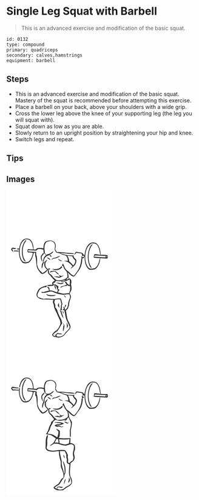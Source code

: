# Single Leg Squat with Barbell
> This is an advanced exercise and modification of the basic squat.

``` 
id: 0132 
type: compound 
primary: quadriceps 
secondary: calves,hamstrings 
equipment: barbell 
``` 

## Steps

 - This is an advanced exercise and modification of the basic squat. Mastery of the squat is recommended before attempting this exercise.
 - Place a barbell on your back, above your shoulders with a wide grip.
 - Cross the lower leg above the knee of your supporting leg (the leg you will squat with).
 - Squat down as low as you are able.
 - Slowly return to an upright position by straightening your hip and knee.
 - Switch legs and repeat.

## Tips


## Images

<svg width="288" height="400" viewBox="0 0 216 300" xmlns="http://www.w3.org/2000/svg">
  <g fill="#FFF">
    <path d="M0 0h216v300H0V0m32.6 97.62c-4.63 4.41-6.22 10.93-7.37 17-1.11-.03-3.34-.09-4.46-.11l-.04.63c.55 1.82 2.9.77 4.28 1.19-.54 8.52.2 18 5.91 24.8 3.07 3.87 8.66 2.6 12.77 1.54 6.84-4.06 8.48-12.39 10.57-19.41l2.62-.4c.1 2.37-.14 4.8.48 7.12 2.72 8.84.37 19.03 5.79 27.04 2.09 2.7 3.78 6.12 6.96 7.68 5.37-.11 9-4.26 11.78-8.35.57 2.85-.4 6.44 2.06 8.61 4.46 3.68 7.15 9.02 11.91 12.42-1.6 2.02-5.2 2.69-5.26 5.65l.6 3.1c-3.83-.2-7.66.07-11.39.99 3.84 2.27 8.55.89 12.76.79.77-.87 1.61-1.67 2.53-2.38-.6 3.8 1.36 7.16 2.89 10.48.48-3.35-.64-6.57-1.65-9.69 3.62 2.54 3.03 7.22 5.59 10.35-.59 1.34-1.18 2.69-1.75 4.05-4.84-1.18-9.34-4.15-14.49-3.59-.3-1.62-.55-3.25-.76-4.88l-3.04-3.13c-.36.6-.72 1.21-1.07 1.82 2.3 1.48 2.85 4.17 3.64 6.58-3.91.79-7.74 1.89-11.54 3.1-.75-.21-2.23-.63-2.97-.84-.12.43-.35 1.29-.47 1.72 4.77 1.15 9.56-.19 14.1-1.61 2.44-.44 5.15-1.44 7.51-.2a61.247 61.247 0 0 0 21.84 6.04c3.92-.44 7.84-1.26 11.79-.7.93 2.53 1.98 5.43.61 8.01-1.94 4.11-3.39 8.49-3.43 13.08-.87 3.72-2.16 8.58-6.73 8.93 1.35-2.67-.3-5-2.79-5.88.47 1.29 1 2.55 1.43 3.85l-2.84 2.36c1.25.43 2.51.79 3.79 1.1.72 4.18 1.59 8.35 2.27 12.54 1.24 6.83 5.48 12.55 7.83 18.97.97 3.81-2.51 6.62-4.94 8.95-2.62 2.1-4.22 5.09-6.37 7.61-3.68 2.87-8.96 4.62-13.48 3.11-2.36-1.56.61-3.64 1.3-5.29 2.93 1.54 6.22 1.09 9.38 1-1.95-2.38-5.37-1.08-7.94-2.19-2.9-1.59-4.01 2.76-5.44 4.17l-.2-2.64c-.18.38-.55 1.13-.74 1.5.28 1.08.62 2.13.91 3.21-1.79-.51-3.74-.86-5.08-2.28 1.51-3.94 5.64-5.66 8.74-8.08 3.64-4.71 6.22-10.14 9.39-15.17-.72-3.92-1.49-7.98-3.8-11.32-1.6-2.22-2.45-4.82-3.48-7.31-2.1-4.17-2.09-9.43-6.21-12.36.08-2.85.1-5.76-1.32-8.33-1.48-2.36-.15-4.96.49-7.34 3.51-.36 7.06-1.3 10.55-.33.67 3.19 1.69 6.29 2.34 9.48-2.35 3.22-.06 7.46-2.5 10.69.89.65 1.89 1.07 2.99 1.24.72-.64.67-1.46-.16-2.44 1.38-3.09-.75-6.73 1.66-9.5-.78-3.81-1.93-7.54-3.12-11.24-2.98-.23-6-.43-8.94.21-8.29 2-16.87-1.72-25.12.62-2.44-.7-4.89-1.43-7.18-2.55-1.72-.41-3.8-.65-4.49-2.58-2.36-3.39.83-6.64 1.97-9.79 2.28-6.03 9.17-8.62 15.19-8.59.78-.84 1-2.23-.1-2.91-6.27 2.11-14.29 3.65-17.06 10.53-1 3.16-3.5 6.43-2.12 9.85 1.68 4.5 6.88 5.66 10.97 6.94 7.38-.16 14.77.1 22.13.69-.45 1.48-1.18 2.92-1.19 4.5.44 2.39 1.92 4.47 2.09 6.92.35 7.38 5.81 12.98 7.68 19.9 2.56 5.3 6.18 10.56 5.12 16.8-1.64 3.87-3.47 7.76-6.32 10.9-1.91 2.14-4.86 3.02-6.67 5.29-1.48 1.68-3.78 3.44-2.77 6.01 1.31 2.49 4.41 2.44 6.73 3.32 7.03 2.46 15.65-.69 19.44-7.11 3.22-4.36 8.67-7.3 9.82-13.01-.31-3.62-2.11-6.89-3.71-10.09-4.09-6.77-3.61-14.99-5.76-22.4 2.26-1.77 5.07-3.47 4.98-6.72 1.61-2.36 1.58-5.2 1.77-7.92.73-3.57 1.97-7 3.12-10.44 1.26-3.1-1.04-5.99-2.43-8.6 1.27-2.04 2.71-4.03 3.5-6.33 1.06-3.88.14-7.89-.71-11.71 1.56-3.91 1.56-10.57-3.74-11.42l.14-1.14c-1.48 1.43-2.78 3.84-5.2 3.5.3-1.5 1.65-2.43 2.5-3.6.49.03 1.47.08 1.96.11-.56-3.63-.83-7.31-2.08-10.8 3.36 3.44 6.78 7.12 11.58 8.46 3.98-1.98 5.49-6.34 8.3-9.5 6.51-7.18 9.06-17.16 8.86-26.67.98-.09 1.97-.19 2.95-.28.67-.93 2.83-5.92 1.78-.72-.04 8.65 2.03 18.97 10.04 23.78 4.33-.63 9.43.6 12.8-2.96 5.19-5.2 8-12.91 7.88-20.18 4.78.05 9.62 1.13 14.37.6.29-1.12.85-3.35 1.14-4.47-1.06.82-2.1 1.66-3.14 2.5.12-.84.35-2.53.47-3.37l.68 2.21c.59-.86 1.17-1.72 1.75-2.59-4.44-1.82-9.52-.87-14.22-1.48-.39-7.73-2.04-16.11-7.56-21.89-4.94-3.65-13.05-3.04-16.94 2-4.72 5.8-6.8 13.44-7.4 20.78-.56-.29-1.7-.89-2.27-1.18-.94-4.4-5.99-4.28-9.51-4.72-2.15-.05-4.81-1.63-6.45.45-1.08 1.55-1.54 3.41-2.05 5.2 1.35-1.4 2.58-2.92 3.85-4.4 3.38.51 6.78.86 10.2 1.06 1.06 1.81 1.43 3.88 2.03 5.87.76-.43 2.28-1.28 3.04-1.71.33 1.23-.25 2.33-.86 3.36-2.14.29-3.4-1.41-4.73-2.7.88 2.34 1.06 4.82.07 7.16-.61 8.39-3.01 16.92-8.15 23.68-2.13 2.82-3.73 6.1-6.58 8.31-2.55-1.47-5.45-2.63-7.22-5.12-2.29-3.1-6.23-4.39-8.48-7.52-2.79-3.34-3.38-7.86-5.84-11.39-.72 1.31-1.31 2.68-1.88 4.07l2.64 1.26c1.05 4.43 4.12 7.81 6.96 11.18 1.16 3.31 1.56 6.87 1.1 10.36-5.26 5.93-13.7 6.28-21.06 6.29-2.76-2.9-6.54-4.85-8.57-8.4-1.48-2.72-4.76-3.72-6.43-6.3-.35-1.93-.11-3.96-1.03-5.77 1.24-.78 2.53-1.49 3.81-2.23-1.37-.44-2.75-.85-4.12-1.26.05.73.14 2.2.19 2.93-2.29-2.05-5.16-3.97-6.05-7.1-.33-2.12-.11-4.27-.14-6.41 1.53-1.85 2.76-3.92 3.6-6.17-2.52 1.11-3.93 3.57-5.76 5.49.11 2.67-.22 5.41.45 8.02 1.19 2.43 3.23 4.26 5.14 6.11-2.88 2.54-5.77 5.15-9.34 6.7-2.66-2.97-6.21-5.29-7.87-9.05-1.3-3.14-2.87-6.35-2.69-9.84.16-5.35.54-10.89-1.24-16.04-.89-2.16-.57-4.5-.52-6.77-5.27-.09-10.61-.06-15.8-1.02l-.73-1.32c.43-.26 1.3-.78 1.73-1.04 4.68-.17 9.31.99 14 .66 2.53.28 3.3-3.32 5.85-2.98 3.13-.15 6.31.18 9.26 1.28.18 2.49.43 4.96.69 7.44-.52-.19-1.58-.59-2.11-.79.45 3.2-4.02 4.47-3.65 7.62-.19 3.85 1.11 7.66 3.92 10.36-1.52-3.64-2.48-7.45-2.09-11.43 1.78-1.83 3.6-3.71 4.53-6.15 1.28 1.29 2.62 2.52 3.92 3.79a459.5 459.5 0 0 0-.74-3.11l-1.24.65c-.62-6.86-2.85-14.16.93-20.56 1.05-3.8 5.36-4.01 8.58-4.63 4.28-.77 8.34 2.43 9.85 6.27 1.16 3.19-.16 6.48-.39 9.7.62 2.48 1.93 4.79 3.57 6.73 2.48.77 5.2.67 7.55 1.84 2.08 1 4.09 2.24 6.4 2.66 2.07.68 4.72.77 5.94 2.86 2.02 2.53 2.5 5.81 2.7 8.93-2.63-.12-5.27-.3-7.9-.07 3.08 1.14 6.49 1.43 9.29 3.27a32.2 32.2 0 0 1 7.72 7.42c-1.31 1.65-2.63 3.3-3.85 5.02 5.44-3.59 11.54-8.48 11.62-15.59.17-3.41-3.28-5.02-5.09-7.34-.4-1.43-.48-2.92-.69-4.38l-1.28 1.16c-4.02-.74-8.17-.17-12.17-.84-3.87-1.83-8.53-1.47-11.98-4.2 9.01.22 17.96 2.55 26.98 1.67-.31-.25-.94-.74-1.25-.98-4.96-.83-10.01-.89-15.01-1.28-5.95-.67-11.93-1.47-17.92-1.16-1.52-1.89-2.64-4.05-3.51-6.31 1.46-4.48 2.09-10.58-2.18-13.75-4.2-4.27-11.06-3.36-16.08-1.22-4.49 3.08-4.78 9-5.01 13.94-3.64-1.13-7.53-.92-11.27-.59-1.69-.08-2.48 1.72-3.6 2.64-1.49.16-2.99.3-4.48.44-.15-7.41-1.55-16.01-7.97-20.67-4.26-1.99-9.78-1.8-13.37 1.53m-22.42 16.82c-1.77 2.59 1.33 5.52 3.54 6.5a17.02 17.02 0 0 0-2.07-5.14c.41-.34.82-.66 1.24-.97 1.87.74 4.17 1.46 5.93.07.08-.23.25-.69.33-.91-2.95-.07-6.94-2.91-8.97.45m4.41 5.51c3.22.46 6.57.21 9.84.52l-.08-1.65c-2.6-.11-5.19-.42-7.79-.32-.6.15-3.2.52-1.97 1.45m71.86 4.45c-1.94 1.02-4.18 1.17-6.25 1.76-.3.24-.88.72-1.17.96-4.26 2.76-6.03 7.73-6.46 12.58l1.46.1c.22-4.94 3.47-9.82 8.28-11.31 1.27-.21 2.53-.61 3.52-1.46 2.77-1.92 6.13-3.62 7.11-7.12-2.52.95-4.27 3.08-6.49 4.49m-1.46 4.46c1.66.86 3.31 1.78 5.03 2.52-.79-1.31-1.65-2.59-2.52-3.84-.85.43-1.68.87-2.51 1.32m8.99 4.31c-2.45.1-4.02 2.03-5.39 3.82 2.09-1.02 4.03-2.54 6.44-2.69 4.24-.45 8.52-2.22 11.54-5.25-4.42.72-8.12 3.57-12.59 4.12m-14.07-.92c2.15 2.01 4.56 3.82 7.34 4.88-1.05-3.22-4.18-4.64-7.34-4.88m22.67 2.46c1.05 3.49 4.55 5.44 8.02 4.2-1.35-.44-2.7-.86-4.05-1.25-1.29-1.03-2.6-2.04-3.97-2.95m-32.19 19.52c.77-1.64 1.13-3.41 1.37-5.18.42-3.46 2.72-6.32 3.23-9.78-4.67 3.24-6.19 9.63-4.6 14.96m38.8-5.03c-1.82 2.02-3.8 4.04-6.32 5.16-4.06 1.27-8.32.42-12.48.52 6.3 4.08 15.63 2.72 20.16-3.48-.45-.74-.9-1.47-1.36-2.2m-21.51 9.71c-.62 1.04-1.23 2.09-1.83 3.15 3.19-1.5 6.55-2.7 10.15-2.28 2.43 2.54 4.99 5.12 8.39 6.31-1.45-2.64-4.05-4.31-6.25-6.24-2.94-2.53-7-.72-10.46-.94m16.22 7.69c.71 1.27 1.39 2.57 2.03 3.89-2.05-.14-4.05-.65-6.01-1.25-2.08.29-4.16.55-6.24.85 3.06.71 6.21.94 9.25 1.8 2.86 1.08 5.28-1.28 7.62-2.54 1.16-.69 2.31-1.41 3.41-2.19-1.64.44-3.24 1.06-4.9 1.45-1.85-.26-3.48-1.27-5.16-2.01m-25.34 37.75c1.9 3.45 6.03 3.77 9.55 3.99 3.31-.01 7.14.36 9.64-2.25-6.42.64-13.11.82-19.19-1.74m35.11 2.35c.92 1.78 2.21 3.33 3.59 4.78.4-2.5-1.73-3.78-3.59-4.78m-11.6 21.08c.81 1.36 1.96 2.47 3.11 3.56-.23-1.49-.55-2.95-.95-4.39-.14-1.8-.28-3.6-.52-5.39-.93 1.89-2.48 4.02-1.64 6.22m14.93-3c-.72 1.97-1.49 3.93-2.21 5.9 2.23-1.08 4.59-3.69 2.21-5.9m-11.46 10.45c2.46 5.65 3.44 12.11 7.46 16.95-.8-4.88-3.21-9.3-4.15-14.15-1.1-.94-2.2-1.88-3.31-2.8m5.72 2.89c.02 2.09 1.23 3.98 2.36 5.69-.67-1.73-.09-5.38-2.36-5.69m7.63 22.21c.67 4.03 1.18 8.05.41 12.12 1.06-1.76 1.92-3.62 2.82-5.46-.92-2.29-1.82-4.62-3.23-6.66m-7.38 1.11c.6 1.17 1.28 2.29 2.05 3.36-1.31 4.4-2.15 9.03-1.1 13.59 1.24-3.05 1.61-6.34 2.28-9.54.79-2.84-.91-5.84-3.23-7.41z"/>
    <path d="M26.43 118.02c.55-8.29 3.3-17.62 11.29-21.62 3.42.19 7.53-.11 9.73 3.09 4.13 4.25 3.82 10.5 5.94 15.66-.53.45-1.07.88-1.6 1.32-3.06-.34-6.13-.62-9.2-.75-.61 1.88-1.86 4.07-.42 5.9 3.39 1.26 7.29.24 10.54 2.03-2 6.09-3.47 13.26-9.32 16.93-3.78.9-8.9 2.29-11.66-1.4-4.82-5.82-5.63-13.88-5.3-21.16m9.79-17.78c-5.78 8.81-6.6 20.12-4.46 30.22 1.01 3.94 2.54 8.52 6.62 10.21-1.58-3.6-4.22-6.74-5.01-10.67-1.66-7.39-1.44-15.31 1.08-22.48 1.19-3.53 3.53-6.46 5.37-9.64-1.37.49-2.94.9-3.6 2.36zM156.05 131.16c.29-9.98 2.98-21.59 12.42-26.81 3.36.5 7.46-.7 9.99 2.22 5.31 5.44 5.65 13.4 7.33 20.38-3.92-.69-7.88-1.22-11.86-1.13-.61 2.14-.99 4.32-1.23 6.53 4.04.8 8.16.97 12.27.97-1.69 7.15-3.23 15.81-10.11 19.86-4.11.78-9.51 2.52-12.67-1.3-4.95-5.58-5.94-13.54-6.14-20.72m8.13-17.01c-4.21 11.18-4.38 24.12.62 35.08.78 1.94 2.6 3.11 4.36 4.07-1.86-3.72-4.37-7.18-5.24-11.33-2.9-12.26-1.04-26.05 7.08-36-4.05.64-5.28 4.98-6.82 8.18z"/>
    <path d="M174.76 128.09c7.23.07 14.42.97 21.66 1.08l-.36 3.05c-7.16-.46-14.33-.91-21.48-1.51l-.64-.59c.21-.51.62-1.52.82-2.03zM120.78 128.99c3.35.03 6.7.29 9.99 1.01.52 3.42 3.22 5.65 5.34 8.11.82 3.7-1.57 7.07-3.74 9.82-2.36-2.98-5.1-5.6-7.97-8.08-.38-3.85-1.53-7.59-3.62-10.86zM109.41 178.08c2.93.22 5.51-1.45 8.35-1.73-1.91 1.46-4.3 2.12-6.45 3.17-.64-.48-1.27-.96-1.9-1.44z"/>
    <path d="M105.7 180.85c6.88.03 13.32-2.39 19.32-5.56 1.01 3.86.51 7.8 0 11.69-2.35-1.75-6.02-3.15-5.97-6.6-1.16-.16-2.31-.32-3.46-.46.93 2.02 1.97 4.06 3.78 5.47-3.62 1.8-7.49 3.14-11.41 4.12-.4.91-.8 1.82-1.21 2.73 4.12-1.99 8.4-4.67 13.18-4.01-.1-.51-.29-1.52-.38-2.02 1.77 1.72 4.03 2.4 6.44 2.3.86 4.85.03 9.78-2.2 14.15-3.98-.23-7.89.6-11.84.87-3.45-.82-6.82-1.97-10.32-2.59 1.07-1.72 2.23-3.39 3.4-5.03-.99-.57-1.99-1.13-2.98-1.67.35-1.67.7-3.34 1.04-5.01-3.02-1.87-5.74-4.94-9.71-3.85-.12-1.04-.23-2.07-.34-3.1 1.15-.3 2.3-.59 3.46-.87.19-.67.57-1.99.76-2.65 4.08-.59 8.17.51 12.25-.27-.17.47-.52 1.39-.69 1.86-.78.12-2.34.38-3.12.5m-7.26.73c4.44 2.74 11.84 5.65 15.25-.03-2.23.36-4.35 1.22-6.6 1.43-2.88-.52-5.71-1.29-8.65-1.4z"/>
  </g>
  <g fill="#333">
    <path d="M32.6 97.62c3.59-3.33 9.11-3.52 13.37-1.53 6.42 4.66 7.82 13.26 7.97 20.67 1.49-.14 2.99-.28 4.48-.44 1.12-.92 1.91-2.72 3.6-2.64 3.74-.33 7.63-.54 11.27.59.23-4.94.52-10.86 5.01-13.94 5.02-2.14 11.88-3.05 16.08 1.22 4.27 3.17 3.64 9.27 2.18 13.75.87 2.26 1.99 4.42 3.51 6.31 5.99-.31 11.97.49 17.92 1.16 5 .39 10.05.45 15.01 1.28.31.24.94.73 1.25.98-9.02.88-17.97-1.45-26.98-1.67 3.45 2.73 8.11 2.37 11.98 4.2 4 .67 8.15.1 12.17.84l1.28-1.16c.21 1.46.29 2.95.69 4.38 1.81 2.32 5.26 3.93 5.09 7.34-.08 7.11-6.18 12-11.62 15.59 1.22-1.72 2.54-3.37 3.85-5.02a32.2 32.2 0 0 0-7.72-7.42c-2.8-1.84-6.21-2.13-9.29-3.27 2.63-.23 5.27-.05 7.9.07-.2-3.12-.68-6.4-2.7-8.93-1.22-2.09-3.87-2.18-5.94-2.86-2.31-.42-4.32-1.66-6.4-2.66-2.35-1.17-5.07-1.07-7.55-1.84-1.64-1.94-2.95-4.25-3.57-6.73.23-3.22 1.55-6.51.39-9.7-1.51-3.84-5.57-7.04-9.85-6.27-3.22.62-7.53.83-8.58 4.63-3.78 6.4-1.55 13.7-.93 20.56l1.24-.65c.25 1.04.5 2.08.74 3.11-1.3-1.27-2.64-2.5-3.92-3.79-.93 2.44-2.75 4.32-4.53 6.15-.39 3.98.57 7.79 2.09 11.43-2.81-2.7-4.11-6.51-3.92-10.36-.37-3.15 4.1-4.42 3.65-7.62.53.2 1.59.6 2.11.79-.26-2.48-.51-4.95-.69-7.44-2.95-1.1-6.13-1.43-9.26-1.28-2.55-.34-3.32 3.26-5.85 2.98-4.69.33-9.32-.83-14-.66-.43.26-1.3.78-1.73 1.04l.73 1.32c5.19.96 10.53.93 15.8 1.02-.05 2.27-.37 4.61.52 6.77 1.78 5.15 1.4 10.69 1.24 16.04-.18 3.49 1.39 6.7 2.69 9.84 1.66 3.76 5.21 6.08 7.87 9.05 3.57-1.55 6.46-4.16 9.34-6.7-1.91-1.85-3.95-3.68-5.14-6.11-.67-2.61-.34-5.35-.45-8.02 1.83-1.92 3.24-4.38 5.76-5.49-.84 2.25-2.07 4.32-3.6 6.17.03 2.14-.19 4.29.14 6.41.89 3.13 3.76 5.05 6.05 7.1-.05-.73-.14-2.2-.19-2.93 1.37.41 2.75.82 4.12 1.26-1.28.74-2.57 1.45-3.81 2.23.92 1.81.68 3.84 1.03 5.77 1.67 2.58 4.95 3.58 6.43 6.3 2.03 3.55 5.81 5.5 8.57 8.4 7.36-.01 15.8-.36 21.06-6.29.46-3.49.06-7.05-1.1-10.36-2.84-3.37-5.91-6.75-6.96-11.18l-2.64-1.26c.57-1.39 1.16-2.76 1.88-4.07 2.46 3.53 3.05 8.05 5.84 11.39 2.25 3.13 6.19 4.42 8.48 7.52 1.77 2.49 4.67 3.65 7.22 5.12 2.85-2.21 4.45-5.49 6.58-8.31 5.14-6.76 7.54-15.29 8.15-23.68.99-2.34.81-4.82-.07-7.16 1.33 1.29 2.59 2.99 4.73 2.7.61-1.03 1.19-2.13.86-3.36-.76.43-2.28 1.28-3.04 1.71-.6-1.99-.97-4.06-2.03-5.87-3.42-.2-6.82-.55-10.2-1.06-1.27 1.48-2.5 3-3.85 4.4.51-1.79.97-3.65 2.05-5.2 1.64-2.08 4.3-.5 6.45-.45 3.52.44 8.57.32 9.51 4.72.57.29 1.71.89 2.27 1.18.6-7.34 2.68-14.98 7.4-20.78 3.89-5.04 12-5.65 16.94-2 5.52 5.78 7.17 14.16 7.56 21.89 4.7.61 9.78-.34 14.22 1.48-.58.87-1.16 1.73-1.75 2.59l-.68-2.21c-.12.84-.35 2.53-.47 3.37 1.04-.84 2.08-1.68 3.14-2.5-.29 1.12-.85 3.35-1.14 4.47-4.75.53-9.59-.55-14.37-.6.12 7.27-2.69 14.98-7.88 20.18-3.37 3.56-8.47 2.33-12.8 2.96-8.01-4.81-10.08-15.13-10.04-23.78 1.05-5.2-1.11-.21-1.78.72-.98.09-1.97.19-2.95.28.2 9.51-2.35 19.49-8.86 26.67-2.81 3.16-4.32 7.52-8.3 9.5-4.8-1.34-8.22-5.02-11.58-8.46 1.25 3.49 1.52 7.17 2.08 10.8-.49-.03-1.47-.08-1.96-.11-.85 1.17-2.2 2.1-2.5 3.6 2.42.34 3.72-2.07 5.2-3.5l-.14 1.14c5.3.85 5.3 7.51 3.74 11.42.85 3.82 1.77 7.83.71 11.71-.79 2.3-2.23 4.29-3.5 6.33 1.39 2.61 3.69 5.5 2.43 8.6-1.15 3.44-2.39 6.87-3.12 10.44-.19 2.72-.16 5.56-1.77 7.92.09 3.25-2.72 4.95-4.98 6.72 2.15 7.41 1.67 15.63 5.76 22.4 1.6 3.2 3.4 6.47 3.71 10.09-1.15 5.71-6.6 8.65-9.82 13.01-3.79 6.42-12.41 9.57-19.44 7.11-2.32-.88-5.42-.83-6.73-3.32-1.01-2.57 1.29-4.33 2.77-6.01 1.81-2.27 4.76-3.15 6.67-5.29 2.85-3.14 4.68-7.03 6.32-10.9 1.06-6.24-2.56-11.5-5.12-16.8-1.87-6.92-7.33-12.52-7.68-19.9-.17-2.45-1.65-4.53-2.09-6.92.01-1.58.74-3.02 1.19-4.5-7.36-.59-14.75-.85-22.13-.69-4.09-1.28-9.29-2.44-10.97-6.94-1.38-3.42 1.12-6.69 2.12-9.85 2.77-6.88 10.79-8.42 17.06-10.53 1.1.68.88 2.07.1 2.91-6.02-.03-12.91 2.56-15.19 8.59-1.14 3.15-4.33 6.4-1.97 9.79.69 1.93 2.77 2.17 4.49 2.58 2.29 1.12 4.74 1.85 7.18 2.55 8.25-2.34 16.83 1.38 25.12-.62 2.94-.64 5.96-.44 8.94-.21 1.19 3.7 2.34 7.43 3.12 11.24-2.41 2.77-.28 6.41-1.66 9.5.83.98.88 1.8.16 2.44-1.1-.17-2.1-.59-2.99-1.24 2.44-3.23.15-7.47 2.5-10.69-.65-3.19-1.67-6.29-2.34-9.48-3.49-.97-7.04-.03-10.55.33-.64 2.38-1.97 4.98-.49 7.34 1.42 2.57 1.4 5.48 1.32 8.33 4.12 2.93 4.11 8.19 6.21 12.36 1.03 2.49 1.88 5.09 3.48 7.31 2.31 3.34 3.08 7.4 3.8 11.32-3.17 5.03-5.75 10.46-9.39 15.17-3.1 2.42-7.23 4.14-8.74 8.08 1.34 1.42 3.29 1.77 5.08 2.28-.29-1.08-.63-2.13-.91-3.21.19-.37.56-1.12.74-1.5l.2 2.64c1.43-1.41 2.54-5.76 5.44-4.17 2.57 1.11 5.99-.19 7.94 2.19-3.16.09-6.45.54-9.38-1-.69 1.65-3.66 3.73-1.3 5.29 4.52 1.51 9.8-.24 13.48-3.11 2.15-2.52 3.75-5.51 6.37-7.61 2.43-2.33 5.91-5.14 4.94-8.95-2.35-6.42-6.59-12.14-7.83-18.97-.68-4.19-1.55-8.36-2.27-12.54-1.28-.31-2.54-.67-3.79-1.1l2.84-2.36c-.43-1.3-.96-2.56-1.43-3.85 2.49.88 4.14 3.21 2.79 5.88 4.57-.35 5.86-5.21 6.73-8.93.04-4.59 1.49-8.97 3.43-13.08 1.37-2.58.32-5.48-.61-8.01-3.95-.56-7.87.26-11.79.7a61.247 61.247 0 0 1-21.84-6.04c-2.36-1.24-5.07-.24-7.51.2-4.54 1.42-9.33 2.76-14.1 1.61.12-.43.35-1.29.47-1.72.74.21 2.22.63 2.97.84 3.8-1.21 7.63-2.31 11.54-3.1-.79-2.41-1.34-5.1-3.64-6.58.35-.61.71-1.22 1.07-1.82l3.04 3.13c.21 1.63.46 3.26.76 4.88 5.15-.56 9.65 2.41 14.49 3.59.57-1.36 1.16-2.71 1.75-4.05-2.56-3.13-1.97-7.81-5.59-10.35 1.01 3.12 2.13 6.34 1.65 9.69-1.53-3.32-3.49-6.68-2.89-10.48-.92.71-1.76 1.51-2.53 2.38-4.21.1-8.92 1.48-12.76-.79 3.73-.92 7.56-1.19 11.39-.99l-.6-3.1c.06-2.96 3.66-3.63 5.26-5.65-4.76-3.4-7.45-8.74-11.91-12.42-2.46-2.17-1.49-5.76-2.06-8.61-2.78 4.09-6.41 8.24-11.78 8.35-3.18-1.56-4.87-4.98-6.96-7.68-5.42-8.01-3.07-18.2-5.79-27.04-.62-2.32-.38-4.75-.48-7.12l-2.62.4c-2.09 7.02-3.73 15.35-10.57 19.41-4.11 1.06-9.7 2.33-12.77-1.54-5.71-6.8-6.45-16.28-5.91-24.8-1.38-.42-3.73.63-4.28-1.19l.04-.63c1.12.02 3.35.08 4.46.11 1.15-6.07 2.74-12.59 7.37-17m-6.17 20.4c-.33 7.28.48 15.34 5.3 21.16 2.76 3.69 7.88 2.3 11.66 1.4 5.85-3.67 7.32-10.84 9.32-16.93-3.25-1.79-7.15-.77-10.54-2.03-1.44-1.83-.19-4.02.42-5.9 3.07.13 6.14.41 9.2.75.53-.44 1.07-.87 1.6-1.32-2.12-5.16-1.81-11.41-5.94-15.66-2.2-3.2-6.31-2.9-9.73-3.09-7.99 4-10.74 13.33-11.29 21.62m129.62 13.14c.2 7.18 1.19 15.14 6.14 20.72 3.16 3.82 8.56 2.08 12.67 1.3 6.88-4.05 8.42-12.71 10.11-19.86-4.11 0-8.23-.17-12.27-.97.24-2.21.62-4.39 1.23-6.53 3.98-.09 7.94.44 11.86 1.13-1.68-6.98-2.02-14.94-7.33-20.38-2.53-2.92-6.63-1.72-9.99-2.22-9.44 5.22-12.13 16.83-12.42 26.81m18.71-3.07c-.2.51-.61 1.52-.82 2.03l.64.59c7.15.6 14.32 1.05 21.48 1.51l.36-3.05c-7.24-.11-14.43-1.01-21.66-1.08m-53.98.9c2.09 3.27 3.24 7.01 3.62 10.86 2.87 2.48 5.61 5.1 7.97 8.08 2.17-2.75 4.56-6.12 3.74-9.82-2.12-2.46-4.82-4.69-5.34-8.11-3.29-.72-6.64-.98-9.99-1.01m-11.37 49.09c.63.48 1.26.96 1.9 1.44 2.15-1.05 4.54-1.71 6.45-3.17-2.84.28-5.42 1.95-8.35 1.73m-3.71 2.77c.78-.12 2.34-.38 3.12-.5.17-.47.52-1.39.69-1.86-4.08.78-8.17-.32-12.25.27-.19.66-.57 1.98-.76 2.65-1.16.28-2.31.57-3.46.87.11 1.03.22 2.06.34 3.1 3.97-1.09 6.69 1.98 9.71 3.85-.34 1.67-.69 3.34-1.04 5.01.99.54 1.99 1.1 2.98 1.67-1.17 1.64-2.33 3.31-3.4 5.03 3.5.62 6.87 1.77 10.32 2.59 3.95-.27 7.86-1.1 11.84-.87 2.23-4.37 3.06-9.3 2.2-14.15-2.41.1-4.67-.58-6.44-2.3.09.5.28 1.51.38 2.02-4.78-.66-9.06 2.02-13.18 4.01.41-.91.81-1.82 1.21-2.73 3.92-.98 7.79-2.32 11.41-4.12-1.81-1.41-2.85-3.45-3.78-5.47 1.15.14 2.3.3 3.46.46-.05 3.45 3.62 4.85 5.97 6.6.51-3.89 1.01-7.83 0-11.69-6 3.17-12.44 5.59-19.32 5.56z"/>
    <path d="M36.22 100.24c.66-1.46 2.23-1.87 3.6-2.36-1.84 3.18-4.18 6.11-5.37 9.64-2.52 7.17-2.74 15.09-1.08 22.48.79 3.93 3.43 7.07 5.01 10.67-4.08-1.69-5.61-6.27-6.62-10.21-2.14-10.1-1.32-21.41 4.46-30.22zM164.18 114.15c1.54-3.2 2.77-7.54 6.82-8.18-8.12 9.95-9.98 23.74-7.08 36 .87 4.15 3.38 7.61 5.24 11.33-1.76-.96-3.58-2.13-4.36-4.07-5-10.96-4.83-23.9-.62-35.08zM10.18 114.44c2.03-3.36 6.02-.52 8.97-.45-.08.22-.25.68-.33.91-1.76 1.39-4.06.67-5.93-.07-.42.31-.83.63-1.24.97a17.02 17.02 0 0 1 2.07 5.14c-2.21-.98-5.31-3.91-3.54-6.5z"/>
    <path d="M14.59 119.95c-1.23-.93 1.37-1.3 1.97-1.45 2.6-.1 5.19.21 7.79.32l.08 1.65c-3.27-.31-6.62-.06-9.84-.52zM86.45 124.4c2.22-1.41 3.97-3.54 6.49-4.49-.98 3.5-4.34 5.2-7.11 7.12-.99.85-2.25 1.25-3.52 1.46-4.81 1.49-8.06 6.37-8.28 11.31l-1.46-.1c.43-4.85 2.2-9.82 6.46-12.58.29-.24.87-.72 1.17-.96 2.07-.59 4.31-.74 6.25-1.76z"/>
    <path d="M84.99 128.86c.83-.45 1.66-.89 2.51-1.32.87 1.25 1.73 2.53 2.52 3.84-1.72-.74-3.37-1.66-5.03-2.52zM93.98 133.17c4.47-.55 8.17-3.4 12.59-4.12-3.02 3.03-7.3 4.8-11.54 5.25-2.41.15-4.35 1.67-6.44 2.69 1.37-1.79 2.94-3.72 5.39-3.82zM79.91 132.25c3.16.24 6.29 1.66 7.34 4.88-2.78-1.06-5.19-2.87-7.34-4.88zM102.58 134.71c1.37.91 2.68 1.92 3.97 2.95 1.35.39 2.7.81 4.05 1.25-3.47 1.24-6.97-.71-8.02-4.2zM70.39 154.23c-1.59-5.33-.07-11.72 4.6-14.96-.51 3.46-2.81 6.32-3.23 9.78-.24 1.77-.6 3.54-1.37 5.18zM109.19 149.2c.46.73.91 1.46 1.36 2.2-4.53 6.2-13.86 7.56-20.16 3.48 4.16-.1 8.42.75 12.48-.52 2.52-1.12 4.5-3.14 6.32-5.16zM87.68 158.91c3.46.22 7.52-1.59 10.46.94 2.2 1.93 4.8 3.6 6.25 6.24-3.4-1.19-5.96-3.77-8.39-6.31-3.6-.42-6.96.78-10.15 2.28.6-1.06 1.21-2.11 1.83-3.15zM103.9 166.6c1.68.74 3.31 1.75 5.16 2.01 1.66-.39 3.26-1.01 4.9-1.45-1.1.78-2.25 1.5-3.41 2.19-2.34 1.26-4.76 3.62-7.62 2.54-3.04-.86-6.19-1.09-9.25-1.8 2.08-.3 4.16-.56 6.24-.85 1.96.6 3.96 1.11 6.01 1.25-.64-1.32-1.32-2.62-2.03-3.89zM98.44 181.58c2.94.11 5.77.88 8.65 1.4 2.25-.21 4.37-1.07 6.6-1.43-3.41 5.68-10.81 2.77-15.25.03zM78.56 204.35c6.08 2.56 12.77 2.38 19.19 1.74-2.5 2.61-6.33 2.24-9.64 2.25-3.52-.22-7.65-.54-9.55-3.99zM113.67 206.7c1.86 1 3.99 2.28 3.59 4.78-1.38-1.45-2.67-3-3.59-4.78zM102.07 227.78c-.84-2.2.71-4.33 1.64-6.22.24 1.79.38 3.59.52 5.39.4 1.44.72 2.9.95 4.39-1.15-1.09-2.3-2.2-3.11-3.56zM117 224.78c2.38 2.21.02 4.82-2.21 5.9.72-1.97 1.49-3.93 2.21-5.9zM105.54 235.23c1.11.92 2.21 1.86 3.31 2.8.94 4.85 3.35 9.27 4.15 14.15-4.02-4.84-5-11.3-7.46-16.95zM111.26 238.12c2.27.31 1.69 3.96 2.36 5.69-1.13-1.71-2.34-3.6-2.36-5.69zM118.89 260.33c1.41 2.04 2.31 4.37 3.23 6.66-.9 1.84-1.76 3.7-2.82 5.46.77-4.07.26-8.09-.41-12.12zM111.51 261.44c2.32 1.57 4.02 4.57 3.23 7.41-.67 3.2-1.04 6.49-2.28 9.54-1.05-4.56-.21-9.19 1.1-13.59-.77-1.07-1.45-2.19-2.05-3.36z"/>
  </g>
</svg>

<svg width="288" height="400" viewBox="0 0 216 300" xmlns="http://www.w3.org/2000/svg">
  <g fill="#FFF">
    <path d="M0 0h216v300H0V0m33.75 70.74c-5.12 3.63-6.7 10.13-8.27 15.85.49.77.98 1.53 1.48 2.3.57-7.36 3.87-14.98 10.74-18.48 2.97.34 6.52-.3 8.81 2.1 4.73 4.41 5.49 11.2 6.1 17.27-.12.16-.36.48-.48.65-3.19-.19-6.38-.54-9.57-.73-.59 1.93-1.81 4.11-.38 5.99 3.13 1.03 6.55.37 9.65 1.49.76 1.56-.28 3.21-.5 4.79-1.36 4.93-3.74 10.31-8.47 12.82-3.46.49-7.89 1.99-10.61-1.07-5.77-6.38-6.39-15.76-5.57-23.93-.68-.46-1.27-.46-1.77.01-.33 8.67.1 18.33 5.96 25.29 2.88 3.81 8.1 2.57 12.12 1.87 7.13-3.5 9.12-11.99 11.01-19.02l.49-.95c.78.16 2.34.48 3.13.64-.76 2.61-.71 5.32-.08 7.95l1.22-.25c1.99 9.22.07 19.76 6.1 27.74 1.9 2.33 3.4 5.38 6.27 6.64 5.29-.17 9.1-4.11 11.58-8.41.4 2.3.3 4.7.98 6.94 1.23 2.35 3.77 3.59 5.29 5.71 1.48 2.15 3.18 4.13 4.97 6.03-.06.55-.19 1.66-.25 2.22-1.67 1.39-3.26 2.88-4.95 4.24-.3 4.28-3.67 7.42-4.61 11.52-1.03 4.43-3.16 8.51-5.83 12.18 3.49.54 6.96 1.25 10.31 2.34 3.27 1.83 6.2 4.2 9.26 6.36-.98 1.7-1.89 3.44-2.76 5.2-1.7 4.25-6.19 6.17-9.3 9.21 3.41-.19 5.75-2.99 8.79-4.23 2.72.17 5.51-.17 8.19.46 4.61 1.59 9.33 3.06 14.2 3.49 3.83-.27 7.21-2.39 11-2.88 2.28-.21 3.93 1.64 5.57 2.91.04 3.77-.14 7.58-1.36 11.18-1.42 3.9-.46 8.01.54 11.87-.58 2.35-.3 5.68-2.91 6.82-.86.49-1.73.97-2.61 1.44-1.18 1.23-2.04 3.59-4.16 2.72-1.73-1.13-.93-3.37-.96-5.05.62-3.41-1.98-6.73-.12-10.01-1.93-3.51-3.06-8.13-6.71-10.22-6.47-1.15-13.15-.12-19.59.9-3.94.69-7.95-.17-11.75-1.18-2.74-.72-5.13-3.49-3.87-6.4 1.75-5.27-.06-10.84 1.18-16.17.52-2.48 1.02-4.96 1.19-7.49-1.23.94-2.54 1.93-3.03 3.48-2.63 6.73-1.12 14.05-1.98 21.05-.31 4.74 4.26 7.92 8.55 8.23 5.96 1.62 12-.07 18-.39-.32 6.57 1.17 13.18 3.2 19.41 1.06 4.26-.57 8.83 1.22 12.94 2.33 6.49 6 13 4.22 20.13-5.59 1.85-6.22 8.62-10.14 12.19-3.32 1.8-6.32 4.09-9.21 6.51.63 3.68 4.87 4.56 7.73 5.98 3.65.23 7.31 0 10.96.06 3.27-2.44 6.36-5.22 10.08-6.96 2.99-1.34 5.76-3.54 7.26-6.49 1.13-4.65.35-9.77-2.56-13.62-2.3-8.56-.22-17.39.14-26.04 1.96-3.1 6.53-4.03 7.44-8.01 1.96-3.49.04-7.26-.42-10.85-.64-3.19 1.55-5.92 1.96-8.97.04-2.72-.27-5.42-.65-8.1-2.41-2.46-5.38-4.25-8.94-4.15.35-3.2.46-6.42.64-9.63-7.8.19-15.66 1.07-23.42-.45.64-1.24 1.29-2.47 1.96-3.68.07-3.34.5-6.69.26-10.02-2.01-2.14-4.73-3.52-7.51-4.37 1.4 1.97 3.26 3.55 4.82 5.38.01 3.95-.94 7.83-2.41 11.48-2.51-1.58-5.08-3.05-7.62-4.56-3.42-2.41-7.84-1.64-11.65-2.99 1.79-3.27 4.54-6.14 5.31-9.88.87-5.12 4.67-9.01 6.28-13.88 1.41-.96 2.73-2.03 3.97-3.2 2.65.67 5.29 1.4 8 1.85 4.29.21 8.46-1.11 12.58-2.13-1.18.94-2.35 1.9-3.51 2.86 3-.63 5.96-2.09 6.67-5.31l2.35-2.19c1.33 3.74 3.48 7.16 4.45 11.03.82 5.03-.99 9.97-1.94 14.85-.07 4.31.18 8.63.06 12.94.42-.14 1.25-.41 1.67-.55.34-4.1.25-8.2.05-12.3 1.22-5.59 2.66-11.22 2.26-17.02-2.03-3.6-4.87-6.96-5.64-11.1.08-2.9-.7-5.69-1.5-8.44 3.25 3.52 6.77 7.07 11.5 8.49 4.02-1.98 5.52-6.39 8.36-9.55 6.33-7.04 9.02-16.78 8.79-26.11.98-.65 1.97-1.3 2.95-1.96-1.89-.82-3.63-1.93-5.12-3.35.71 2.1.96 4.31.8 6.52-.23 0-.69.01-.92.02.29 12.33-6.17 23.83-14.44 32.55-5.36-1.83-8.08-6.98-12.76-9.78-4.91-3.38-6.24-9.52-8.62-14.62-.72 1.47-1.41 2.94-2.05 4.45.86.41 1.74.83 2.61 1.25 1.04 4.42 4.1 7.81 6.95 11.17 1.15 3.31 1.56 6.86 1.13 10.35-5.31 5.96-13.82 6.36-21.24 6.25-2.66-2.93-6.38-4.84-8.4-8.33-1.5-2.69-4.71-3.74-6.41-6.27-.35-1.92-.26-3.92-.99-5.77 1.26-.87 2.56-1.68 3.83-2.52a38.51 38.51 0 0 0-4.28-.42l-.36-1.26c.23.98.69 2.94.92 3.91-2.32-2.18-5.34-4.11-6.32-7.32-.36-2.13-.13-4.31-.18-6.46 1.55-1.89 2.81-4 3.62-6.31-2.45 1.26-3.95 3.62-5.79 5.56.04 2.65-.42 5.4.45 7.96 1.13 2.48 3.22 4.33 5.13 6.21-2.86 2.55-5.75 5.12-9.29 6.69-2.69-2.97-6.23-5.32-7.9-9.08-1.28-3.12-2.84-6.31-2.67-9.77.17-5.38.53-10.95-1.26-16.14-.9-2.1-.55-4.37-.39-6.56-5.48-1.85-11.35-1.02-16.91-2.22l-.75-1.27c.44-.25 1.32-.76 1.76-1.01 5.35-.15 10.68.72 15.94 1.66 1.68-.89 2.74-3.1 4.85-2.99 3.15-.13 6.42.07 9.34 1.41-.3 4.2 1.4 8.95 5.77 10.31-5.07 2.92-6.09 8.97-6.67 14.26-2.22 3.9-3.39 8.29-2.08 12.75 1.74-3.13 1.15-6.99 3.1-10.05 1.64-2.74.66-6.03 1.52-8.96 1.14-1.89 2.58-3.59 4.13-5.16 2.01-1.49 4.82-1.38 6.78-3 2.78-1.94 6.32-3.62 7.03-7.31-2.34 1.28-4.21 3.22-6.41 4.68-3.01 1.78-6.61 1.37-9.91.95-.66-6.92-2.94-14.29.85-20.76 1.04-3.8 5.33-4.05 8.56-4.65 4.56-.83 8.86 2.83 10.12 7.02 1.11 3.89-1.97 8.03.34 11.68.76 1.41 1.51 2.89 2.67 4.01 2.93.79 6.11.79 8.75 2.45 2.96 1.87 6.52 2.1 9.69 3.45 3.04 2.5 3.89 6.61 4.07 10.36-2.65-.11-5.31-.33-7.96-.05 3.11 1.08 6.52 1.41 9.32 3.24 2.98 2.01 5.57 4.55 7.75 7.4-1.37 1.73-2.74 3.46-4.02 5.26 5.22-3.64 11.06-8.01 11.82-14.83.66-3.86-3.04-5.9-5.19-8.38-.32-1.43-.22-2.92-.3-4.37-.39.3-1.18.9-1.57 1.2-4.05-.72-8.23-.14-12.26-.85-4.02-1.76-8.64-1.69-12.34-4.2 9.18.23 18.31 2.59 27.51 1.71-.36-.25-1.09-.74-1.45-.99-4.89-.86-9.89-.9-14.84-1.28-6.04-.7-12.11-1.43-18.21-1.2-1.31-1.98-2.39-4.09-3.3-6.27 1.5-4.48 2.1-10.61-2.18-13.77-4.2-4.25-11.08-3.37-16.1-1.2-4.46 3.1-4.8 9.02-4.94 13.96-4.99-1.08-11.37-2.15-15.29 1.92-1.73-.08-3.43-.42-5.14-.59-.03-7.4-1.6-15.97-8-20.58-3.82-1.67-8.63-1.87-12.15.7m2.48 3.48c-5.92 9.03-6.68 20.67-4.29 30.98 1.05 3.68 2.56 8.04 6.54 9.43-1.5-3.16-3.77-5.97-4.77-9.36-3.1-11.31-1.19-24.04 6.13-33.35-1.37.46-2.95.85-3.61 2.3m126.28 6.26c-5.25 5.79-6.82 13.78-8.09 21.24l-.61-.4c-1-1.04-1.74-2.31-2.88-3.21-2.72-1.06-5.73-.96-8.57-1.51-1.51-.13-3.31-1.04-4.51.31-1.5 1.48-1.85 3.7-2.44 5.64 1.35-1.43 2.58-2.96 3.85-4.46 3.18.5 6.41.63 9.59 1.19 2.53.67 1.7 3.93 2.44 5.8.47-.39 1.42-1.16 1.89-1.55.17-.05.52-.16.7-.21 1.35 3.07.72 6.54 1.26 9.78 1.08 6.66 3.47 13.94 9.69 17.48 4.3-.62 9.35.6 12.73-2.86 5.28-5.2 8.08-12.96 8-20.28 4.75.1 9.55 1.1 14.28.63 1.46-2.14 1.47-4.79-.2-6.8-4.36.24-8.7-.29-13.04-.45-.45-7.9-2.09-16.69-8.11-22.32-4.86-2.9-12.14-2.56-15.98 1.98M9.74 88.98c-.56 2.19 1.25 3.89 2.54 5.38 4.06-.35 8.14-.18 12.2.14l-.13-1.69c-3.82-.25-7.66-.29-11.48-.61-.34-.75-1.02-2.25-1.36-2.99 4.08.25 8.21.98 12.28.63l.4-1.19c-3.8-.3-7.54-1.02-11.25-1.88-1.44-.34-2.38 1.3-3.2 2.21m61.75 12.55c-4.38 3.99-2.12 11.16 1.61 14.86-1.51-3.65-2.49-7.48-2.11-11.46 1.27-1.84 4.3-3.29 3.86-5.75-1.64-1.1-2.26 1.58-3.36 2.35m14.5 2.33c1.66.87 3.31 1.79 5.04 2.56-.79-1.33-1.65-2.62-2.52-3.89-.85.43-1.69.88-2.52 1.33m6.46 4.78c-.95 1.13-1.9 2.26-2.8 3.43 2.03-1.1 3.97-2.59 6.36-2.77 4.26-.44 8.55-2.21 11.6-5.25-5.22 1.02-9.7 4.39-15.16 4.59m-11.58-1.38c2.2 2 4.63 3.83 7.44 4.87-1.11-3.22-4.23-4.65-7.44-4.87m22.67 2.4c1.06 3.59 4.64 5.44 8.17 4.3-1.38-.46-2.76-.89-4.14-1.3-1.31-1.05-2.64-2.07-4.03-3m6.65 14.54c-1.83 2.02-3.82 4.06-6.36 5.16-4.09 1.26-8.38.4-12.57.56 6.44 3.94 15.71 2.77 20.29-3.52-.45-.74-.9-1.47-1.36-2.2m-21.53 9.72c-.62 1.04-1.23 2.08-1.82 3.13 3.18-1.45 6.54-2.62 10.1-2.29 2.48 2.54 5.05 5.17 8.5 6.34-1.85-2.94-4.75-5.06-7.51-7.08-2.94-1.15-6.2.01-9.27-.1m16.06 7.61c.6.98 1.78 2.95 2.38 3.93-2.13-.2-4.23-.63-6.28-1.23-2.06.31-4.13.58-6.19.88 3.08.7 6.24.96 9.29 1.79 2.86 1.07 5.28-1.29 7.63-2.53a61.19 61.19 0 0 0 3.48-2.28c-1.64.47-3.23 1.1-4.88 1.51-1.96-.23-3.66-1.31-5.43-2.07m-8.69 15.08c-.04.22-.13.67-.17.89 4.37.48 8.76.93 13.05 1.98-3.99 2.7-10.24-.18-13.32 3.62 1.8 2.97 5.44 2.85 8.41 2.15 2.49 1.08 7.79 2.45 8.81-.86-1.72 1.01-3.77 1.9-5.53.42-2.66-1.87-5.94-.83-8.93-1.1 2.04-.97 4.31-.8 6.5-1.05 3.25-.56 6.27-1.93 9.38-2.98-5.29-3.92-12.09-2.43-18.2-3.07m18.46-.52c1.64 1.24 3.25 2.69 5.33 3.14 2.15.99 3.35-1.8 4.64-2.99-.99.65-1.97 1.31-2.94 1.99-1.32-.74-2.63-1.49-3.92-2.27-.78.03-2.33.1-3.11.13z"/>
    <path d="M156.05 105.09c.32-9.94 3-21.5 12.39-26.73 3.37.5 7.49-.72 10.02 2.23 5.31 5.43 5.63 13.37 7.31 20.34-3.91-.69-7.86-1.19-11.85-1.11-.6 2.14-.98 4.33-1.23 6.54 4.04.8 8.17.96 12.28.97-1.7 7.16-3.25 15.86-10.19 19.88-4.09.73-9.44 2.46-12.58-1.33-4.97-5.6-5.96-13.59-6.15-20.79m8.1-16.89c-4.2 11.19-4.36 24.13.67 35.08.8 1.93 2.63 3.07 4.34 4.1-1.82-3.79-4.38-7.28-5.25-11.48-2.88-12.26-.98-25.99 7.09-35.97-4.06.7-5.31 5.04-6.85 8.27z"/>
    <path d="M174.91 102.1c7.17.07 14.31.98 21.49 1.07l-.32 3.01c-7.41-.35-14.8-1.09-22.21-1.47l1.04-2.61zM198.24 105.72c-.88-1.21-.67-1.94.63-2.21.89 1.19.68 1.93-.63 2.21zM121.73 104.02c3.36.04 6.72.22 10 1 .57 3.41 3.28 5.65 5.4 8.13.8 3.8-1.76 7.06-3.85 9.94-2.08-3.22-5.04-5.7-7.87-8.24-.39-3.84-1.51-7.61-3.68-10.83zM99.16 189.76c1.05.08 2.09.15 3.14.23.1 2.38.54 4.74 1.11 7.06-2.63-.07-5.25-.07-7.87-.09 1.21-2.4 2.44-4.79 3.62-7.2zM104.33 190.63c6.89-.33 13.87 1.04 20.64-.83-.35 2.95-.78 5.89-1.26 8.82-3.08.94-6.26 2.75-9.55 1.74-2.95-.71-5.88-1.51-8.84-2.15-.35-2.53-.67-5.05-.99-7.58zM105.79 213.67c3.28-.08 6.57-.15 9.84.23 1.03 2.4 1.96 4.85 3.14 7.19-.68 3-.17 6.01.88 8.87-.17 2.02-.48 4.06-.19 6.09.89 2.2 3.28 2.86 5.26 3.68-.32 7.11-1.68 14.29-.39 21.38 1.53 4.9 4.22 9.62 4.22 14.87-1.29 4.04-5.71 5.61-9.18 7.31-3.61 1.72-6.04 5.75-10.26 6.07-2.71.69-5.43 0-7.96-1.01l-.12.59c-.09-1.31-.16-2.62-.23-3.92l.26 1.27c2.29-3.1 5.19-.02 8.02-.05 1.23-.23 2.24-1.03 3.33-1.6-4.18.01-8.8-2.93-12.38.42.08.74.24 2.22.31 2.95-1.7-.81-3.4-1.6-5.04-2.52 2.11-1.77 4.45-3.23 6.91-4.46 3.26-1.69 4.74-5.27 6.77-8.12 2.32-3.79 5.87-7.25 6-11.96-.03-1.17.46-2.08 1.48-2.72 1.45-8.63.29-17.79-4.53-25.23.27 5.13 3.01 9.75 3.02 14.9.07 3.3.53 6.65-.09 9.92-.16.02-.5.07-.67.09-1.62-7.99-5.44-15.63-4.73-23.97-.93-6.77-3.68-13.33-3.67-20.27m7.01 7.18c.14 2.54.71 5.07 2.53 6.95-.15-2.54-.37-5.26-2.53-6.95m10.97 44.82c.03 3.46-.28 6.92-1.74 10.11.5-.16 1.5-.49 1.99-.65.64-1.45 1.36-2.86 1.79-4.38-.03-1.88-1.26-3.44-2.04-5.08m-10.07 13.57c1.82-3.4 3.1-7.13 3.66-10.95-3.07 2.76-3.06 7.17-3.66 10.95z"/>
  </g>
  <g fill="#333">
    <path d="M33.75 70.74c3.52-2.57 8.33-2.37 12.15-.7 6.4 4.61 7.97 13.18 8 20.58 1.71.17 3.41.51 5.14.59 3.92-4.07 10.3-3 15.29-1.92.14-4.94.48-10.86 4.94-13.96 5.02-2.17 11.9-3.05 16.1 1.2 4.28 3.16 3.68 9.29 2.18 13.77.91 2.18 1.99 4.29 3.3 6.27 6.1-.23 12.17.5 18.21 1.2 4.95.38 9.95.42 14.84 1.28.36.25 1.09.74 1.45.99-9.2.88-18.33-1.48-27.51-1.71 3.7 2.51 8.32 2.44 12.34 4.2 4.03.71 8.21.13 12.26.85.39-.3 1.18-.9 1.57-1.2.08 1.45-.02 2.94.3 4.37 2.15 2.48 5.85 4.52 5.19 8.38-.76 6.82-6.6 11.19-11.82 14.83 1.28-1.8 2.65-3.53 4.02-5.26-2.18-2.85-4.77-5.39-7.75-7.4-2.8-1.83-6.21-2.16-9.32-3.24 2.65-.28 5.31-.06 7.96.05-.18-3.75-1.03-7.86-4.07-10.36-3.17-1.35-6.73-1.58-9.69-3.45-2.64-1.66-5.82-1.66-8.75-2.45-1.16-1.12-1.91-2.6-2.67-4.01-2.31-3.65.77-7.79-.34-11.68-1.26-4.19-5.56-7.85-10.12-7.02-3.23.6-7.52.85-8.56 4.65-3.79 6.47-1.51 13.84-.85 20.76 3.3.42 6.9.83 9.91-.95 2.2-1.46 4.07-3.4 6.41-4.68-.71 3.69-4.25 5.37-7.03 7.31-1.96 1.62-4.77 1.51-6.78 3-1.55 1.57-2.99 3.27-4.13 5.16-.86 2.93.12 6.22-1.52 8.96-1.95 3.06-1.36 6.92-3.1 10.05-1.31-4.46-.14-8.85 2.08-12.75.58-5.29 1.6-11.34 6.67-14.26-4.37-1.36-6.07-6.11-5.77-10.31-2.92-1.34-6.19-1.54-9.34-1.41-2.11-.11-3.17 2.1-4.85 2.99-5.26-.94-10.59-1.81-15.94-1.66-.44.25-1.32.76-1.76 1.01l.75 1.27c5.56 1.2 11.43.37 16.91 2.22-.16 2.19-.51 4.46.39 6.56 1.79 5.19 1.43 10.76 1.26 16.14-.17 3.46 1.39 6.65 2.67 9.77 1.67 3.76 5.21 6.11 7.9 9.08 3.54-1.57 6.43-4.14 9.29-6.69-1.91-1.88-4-3.73-5.13-6.21-.87-2.56-.41-5.31-.45-7.96 1.84-1.94 3.34-4.3 5.79-5.56-.81 2.31-2.07 4.42-3.62 6.31.05 2.15-.18 4.33.18 6.46.98 3.21 4 5.14 6.32 7.32-.23-.97-.69-2.93-.92-3.91l.36 1.26c1.43.06 2.86.2 4.28.42-1.27.84-2.57 1.65-3.83 2.52.73 1.85.64 3.85.99 5.77 1.7 2.53 4.91 3.58 6.41 6.27 2.02 3.49 5.74 5.4 8.4 8.33 7.42.11 15.93-.29 21.24-6.25.43-3.49.02-7.04-1.13-10.35-2.85-3.36-5.91-6.75-6.95-11.17-.87-.42-1.75-.84-2.61-1.25.64-1.51 1.33-2.98 2.05-4.45 2.38 5.1 3.71 11.24 8.62 14.62 4.68 2.8 7.4 7.95 12.76 9.78 8.27-8.72 14.73-20.22 14.44-32.55.23-.01.69-.02.92-.02.16-2.21-.09-4.42-.8-6.52 1.49 1.42 3.23 2.53 5.12 3.35-.98.66-1.97 1.31-2.95 1.96.23 9.33-2.46 19.07-8.79 26.11-2.84 3.16-4.34 7.57-8.36 9.55-4.73-1.42-8.25-4.97-11.5-8.49.8 2.75 1.58 5.54 1.5 8.44.77 4.14 3.61 7.5 5.64 11.1.4 5.8-1.04 11.43-2.26 17.02.2 4.1.29 8.2-.05 12.3-.42.14-1.25.41-1.67.55.12-4.31-.13-8.63-.06-12.94.95-4.88 2.76-9.82 1.94-14.85-.97-3.87-3.12-7.29-4.45-11.03l-2.35 2.19c-.71 3.22-3.67 4.68-6.67 5.31 1.16-.96 2.33-1.92 3.51-2.86-4.12 1.02-8.29 2.34-12.58 2.13-2.71-.45-5.35-1.18-8-1.85a32.129 32.129 0 0 1-3.97 3.2c-1.61 4.87-5.41 8.76-6.28 13.88-.77 3.74-3.52 6.61-5.31 9.88 3.81 1.35 8.23.58 11.65 2.99 2.54 1.51 5.11 2.98 7.62 4.56 1.47-3.65 2.42-7.53 2.41-11.48-1.56-1.83-3.42-3.41-4.82-5.38 2.78.85 5.5 2.23 7.51 4.37.24 3.33-.19 6.68-.26 10.02-.67 1.21-1.32 2.44-1.96 3.68 7.76 1.52 15.62.64 23.42.45-.18 3.21-.29 6.43-.64 9.63 3.56-.1 6.53 1.69 8.94 4.15.38 2.68.69 5.38.65 8.1-.41 3.05-2.6 5.78-1.96 8.97.46 3.59 2.38 7.36.42 10.85-.91 3.98-5.48 4.91-7.44 8.01-.36 8.65-2.44 17.48-.14 26.04 2.91 3.85 3.69 8.97 2.56 13.62-1.5 2.95-4.27 5.15-7.26 6.49-3.72 1.74-6.81 4.52-10.08 6.96-3.65-.06-7.31.17-10.96-.06-2.86-1.42-7.1-2.3-7.73-5.98 2.89-2.42 5.89-4.71 9.21-6.51 3.92-3.57 4.55-10.34 10.14-12.19 1.78-7.13-1.89-13.64-4.22-20.13-1.79-4.11-.16-8.68-1.22-12.94-2.03-6.23-3.52-12.84-3.2-19.41-6 .32-12.04 2.01-18 .39-4.29-.31-8.86-3.49-8.55-8.23.86-7-.65-14.32 1.98-21.05.49-1.55 1.8-2.54 3.03-3.48-.17 2.53-.67 5.01-1.19 7.49-1.24 5.33.57 10.9-1.18 16.17-1.26 2.91 1.13 5.68 3.87 6.4 3.8 1.01 7.81 1.87 11.75 1.18 6.44-1.02 13.12-2.05 19.59-.9 3.65 2.09 4.78 6.71 6.71 10.22-1.86 3.28.74 6.6.12 10.01.03 1.68-.77 3.92.96 5.05 2.12.87 2.98-1.49 4.16-2.72.88-.47 1.75-.95 2.61-1.44 2.61-1.14 2.33-4.47 2.91-6.82-1-3.86-1.96-7.97-.54-11.87 1.22-3.6 1.4-7.41 1.36-11.18-1.64-1.27-3.29-3.12-5.57-2.91-3.79.49-7.17 2.61-11 2.88-4.87-.43-9.59-1.9-14.2-3.49-2.68-.63-5.47-.29-8.19-.46-3.04 1.24-5.38 4.04-8.79 4.23 3.11-3.04 7.6-4.96 9.3-9.21.87-1.76 1.78-3.5 2.76-5.2-3.06-2.16-5.99-4.53-9.26-6.36-3.35-1.09-6.82-1.8-10.31-2.34 2.67-3.67 4.8-7.75 5.83-12.18.94-4.1 4.31-7.24 4.61-11.52 1.69-1.36 3.28-2.85 4.95-4.24.06-.56.19-1.67.25-2.22-1.79-1.9-3.49-3.88-4.97-6.03-1.52-2.12-4.06-3.36-5.29-5.71-.68-2.24-.58-4.64-.98-6.94-2.48 4.3-6.29 8.24-11.58 8.41-2.87-1.26-4.37-4.31-6.27-6.64-6.03-7.98-4.11-18.52-6.1-27.74l-1.22.25c-.63-2.63-.68-5.34.08-7.95-.79-.16-2.35-.48-3.13-.64l-.49.95c-1.89 7.03-3.88 15.52-11.01 19.02-4.02.7-9.24 1.94-12.12-1.87-5.86-6.96-6.29-16.62-5.96-25.29.5-.47 1.09-.47 1.77-.01-.82 8.17-.2 17.55 5.57 23.93 2.72 3.06 7.15 1.56 10.61 1.07 4.73-2.51 7.11-7.89 8.47-12.82.22-1.58 1.26-3.23.5-4.79-3.1-1.12-6.52-.46-9.65-1.49-1.43-1.88-.21-4.06.38-5.99 3.19.19 6.38.54 9.57.73.12-.17.36-.49.48-.65-.61-6.07-1.37-12.86-6.1-17.27-2.29-2.4-5.84-1.76-8.81-2.1-6.87 3.5-10.17 11.12-10.74 18.48-.5-.77-.99-1.53-1.48-2.3 1.57-5.72 3.15-12.22 8.27-15.85m87.98 33.28c2.17 3.22 3.29 6.99 3.68 10.83 2.83 2.54 5.79 5.02 7.87 8.24 2.09-2.88 4.65-6.14 3.85-9.94-2.12-2.48-4.83-4.72-5.4-8.13-3.28-.78-6.64-.96-10-1m-22.57 85.74c-1.18 2.41-2.41 4.8-3.62 7.2 2.62.02 5.24.02 7.87.09-.57-2.32-1.01-4.68-1.11-7.06-1.05-.08-2.09-.15-3.14-.23m5.17.87c.32 2.53.64 5.05.99 7.58 2.96.64 5.89 1.44 8.84 2.15 3.29 1.01 6.47-.8 9.55-1.74.48-2.93.91-5.87 1.26-8.82-6.77 1.87-13.75.5-20.64.83m1.46 23.04c-.01 6.94 2.74 13.5 3.67 20.27-.71 8.34 3.11 15.98 4.73 23.97.17-.02.51-.07.67-.09.62-3.27.16-6.62.09-9.92-.01-5.15-2.75-9.77-3.02-14.9 4.82 7.44 5.98 16.6 4.53 25.23-1.02.64-1.51 1.55-1.48 2.72-.13 4.71-3.68 8.17-6 11.96-2.03 2.85-3.51 6.43-6.77 8.12-2.46 1.23-4.8 2.69-6.91 4.46 1.64.92 3.34 1.71 5.04 2.52-.07-.73-.23-2.21-.31-2.95 3.58-3.35 8.2-.41 12.38-.42-1.09.57-2.1 1.37-3.33 1.6-2.83.03-5.73-3.05-8.02.05l-.26-1.27c.07 1.3.14 2.61.23 3.92l.12-.59c2.53 1.01 5.25 1.7 7.96 1.01 4.22-.32 6.65-4.35 10.26-6.07 3.47-1.7 7.89-3.27 9.18-7.31 0-5.25-2.69-9.97-4.22-14.87-1.29-7.09.07-14.27.39-21.38-1.98-.82-4.37-1.48-5.26-3.68-.29-2.03.02-4.07.19-6.09-1.05-2.86-1.56-5.87-.88-8.87-1.18-2.34-2.11-4.79-3.14-7.19-3.27-.38-6.56-.31-9.84-.23z"/>
    <path d="M36.23 74.22c.66-1.45 2.24-1.84 3.61-2.3-7.32 9.31-9.23 22.04-6.13 33.35 1 3.39 3.27 6.2 4.77 9.36-3.98-1.39-5.49-5.75-6.54-9.43-2.39-10.31-1.63-21.95 4.29-30.98zM162.51 80.48c3.84-4.54 11.12-4.88 15.98-1.98 6.02 5.63 7.66 14.42 8.11 22.32 4.34.16 8.68.69 13.04.45 1.67 2.01 1.66 4.66.2 6.8-4.73.47-9.53-.53-14.28-.63.08 7.32-2.72 15.08-8 20.28-3.38 3.46-8.43 2.24-12.73 2.86-6.22-3.54-8.61-10.82-9.69-17.48-.54-3.24.09-6.71-1.26-9.78-.18.05-.53.16-.7.21-.47.39-1.42 1.16-1.89 1.55-.74-1.87.09-5.13-2.44-5.8-3.18-.56-6.41-.69-9.59-1.19-1.27 1.5-2.5 3.03-3.85 4.46.59-1.94.94-4.16 2.44-5.64 1.2-1.35 3-.44 4.51-.31 2.84.55 5.85.45 8.57 1.51 1.14.9 1.88 2.17 2.88 3.21l.61.4c1.27-7.46 2.84-15.45 8.09-21.24m-6.46 24.61c.19 7.2 1.18 15.19 6.15 20.79 3.14 3.79 8.49 2.06 12.58 1.33 6.94-4.02 8.49-12.72 10.19-19.88-4.11-.01-8.24-.17-12.28-.97.25-2.21.63-4.4 1.23-6.54 3.99-.08 7.94.42 11.85 1.11-1.68-6.97-2-14.91-7.31-20.34-2.53-2.95-6.65-1.73-10.02-2.23-9.39 5.23-12.07 16.79-12.39 26.73m18.86-2.99l-1.04 2.61c7.41.38 14.8 1.12 22.21 1.47l.32-3.01c-7.18-.09-14.32-1-21.49-1.07m23.33 3.62c1.31-.28 1.52-1.02.63-2.21-1.3.27-1.51 1-.63 2.21z"/>
    <path d="M164.15 88.2c1.54-3.23 2.79-7.57 6.85-8.27-8.07 9.98-9.97 23.71-7.09 35.97.87 4.2 3.43 7.69 5.25 11.48-1.71-1.03-3.54-2.17-4.34-4.1-5.03-10.95-4.87-23.89-.67-35.08zM9.74 88.98c.82-.91 1.76-2.55 3.2-2.21 3.71.86 7.45 1.58 11.25 1.88l-.4 1.19c-4.07.35-8.2-.38-12.28-.63.34.74 1.02 2.24 1.36 2.99 3.82.32 7.66.36 11.48.61l.13 1.69c-4.06-.32-8.14-.49-12.2-.14-1.29-1.49-3.1-3.19-2.54-5.38zM71.49 101.53c1.1-.77 1.72-3.45 3.36-2.35.44 2.46-2.59 3.91-3.86 5.75-.38 3.98.6 7.81 2.11 11.46-3.73-3.7-5.99-10.87-1.61-14.86zM85.99 103.86c.83-.45 1.67-.9 2.52-1.33.87 1.27 1.73 2.56 2.52 3.89-1.73-.77-3.38-1.69-5.04-2.56zM92.45 108.64c5.46-.2 9.94-3.57 15.16-4.59-3.05 3.04-7.34 4.81-11.6 5.25-2.39.18-4.33 1.67-6.36 2.77.9-1.17 1.85-2.3 2.8-3.43zM80.87 107.26c3.21.22 6.33 1.65 7.44 4.87-2.81-1.04-5.24-2.87-7.44-4.87zM103.54 109.66c1.39.93 2.72 1.95 4.03 3 1.38.41 2.76.84 4.14 1.3-3.53 1.14-7.11-.71-8.17-4.3zM110.19 124.2c.46.73.91 1.46 1.36 2.2-4.58 6.29-13.85 7.46-20.29 3.52 4.19-.16 8.48.7 12.57-.56 2.54-1.1 4.53-3.14 6.36-5.16zM88.66 133.92c3.07.11 6.33-1.05 9.27.1 2.76 2.02 5.66 4.14 7.51 7.08-3.45-1.17-6.02-3.8-8.5-6.34-3.56-.33-6.92.84-10.1 2.29.59-1.05 1.2-2.09 1.82-3.13zM104.72 141.53c1.77.76 3.47 1.84 5.43 2.07 1.65-.41 3.24-1.04 4.88-1.51-1.13.8-2.3 1.56-3.48 2.28-2.35 1.24-4.77 3.6-7.63 2.53-3.05-.83-6.21-1.09-9.29-1.79 2.06-.3 4.13-.57 6.19-.88 2.05.6 4.15 1.03 6.28 1.23-.6-.98-1.78-2.95-2.38-3.93zM96.03 156.61c6.11.64 12.91-.85 18.2 3.07-3.11 1.05-6.13 2.42-9.38 2.98-2.19.25-4.46.08-6.5 1.05 2.99.27 6.27-.77 8.93 1.1 1.76 1.48 3.81.59 5.53-.42-1.02 3.31-6.32 1.94-8.81.86-2.97.7-6.61.82-8.41-2.15 3.08-3.8 9.33-.92 13.32-3.62-4.29-1.05-8.68-1.5-13.05-1.98.04-.22.13-.67.17-.89zM114.49 156.09c.78-.03 2.33-.1 3.11-.13 1.29.78 2.6 1.53 3.92 2.27.97-.68 1.95-1.34 2.94-1.99-1.29 1.19-2.49 3.98-4.64 2.99-2.08-.45-3.69-1.9-5.33-3.14zM112.8 220.85c2.16 1.69 2.38 4.41 2.53 6.95-1.82-1.88-2.39-4.41-2.53-6.95zM123.77 265.67c.78 1.64 2.01 3.2 2.04 5.08-.43 1.52-1.15 2.93-1.79 4.38-.49.16-1.49.49-1.99.65 1.46-3.19 1.77-6.65 1.74-10.11zM113.7 279.24c.6-3.78.59-8.19 3.66-10.95-.56 3.82-1.84 7.55-3.66 10.95z"/>
  </g>
</svg>

